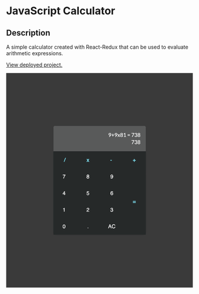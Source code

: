 # JavaScript Calculator

## Description
A simple calculator created with React-Redux that can be used to evaluate arithmetic expressions.

[View deployed project.](https://jkg-javascript-calculator.herokuapp.com/)

![JavaScript Calculator](/public/calculator-screenshot.png)
